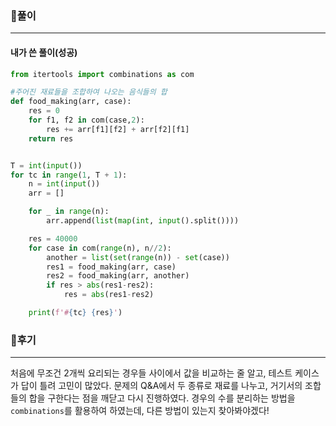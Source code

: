### 📌풀이

----

#### 내가 쓴 풀이(성공)

```python
from itertools import combinations as com

#주어진 재료들을 조합하여 나오는 음식들의 합
def food_making(arr, case):
    res = 0
    for f1, f2 in com(case,2):
        res += arr[f1][f2] + arr[f2][f1]
    return res


T = int(input())
for tc in range(1, T + 1):
    n = int(input())
    arr = []

    for _ in range(n):
        arr.append(list(map(int, input().split())))

    res = 40000
    for case in com(range(n), n//2):
        another = list(set(range(n)) - set(case))
        res1 = food_making(arr, case)
        res2 = food_making(arr, another)
        if res > abs(res1-res2):
            res = abs(res1-res2)

    print(f'#{tc} {res}')

```



### 📌후기

------

처음에 무조건 2개씩 요리되는 경우들 사이에서 값을 비교하는 줄 알고, 테스트 케이스가 답이 틀려 고민이 많았다. 문제의 Q&A에서 두 종류로 재료를 나누고, 거기서의 조합들의 합을 구한다는 점을 깨닫고 다시 진행하였다. 경우의 수를 분리하는 방법을 `combinations`를 활용하여 하였는데, 다른 방법이 있는지 찾아봐야겠다!
